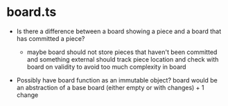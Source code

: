 # board.ts

- Is there a difference between a board showing a piece and a board that has committed a piece?

  - maybe board should not store pieces that haven't been committed and something external should track piece location and check with board on validity to avoid too much complexity in board

- Possibly have board function as an immutable object? board would be an abstraction of a base board (either empty or with changes) + 1 change
